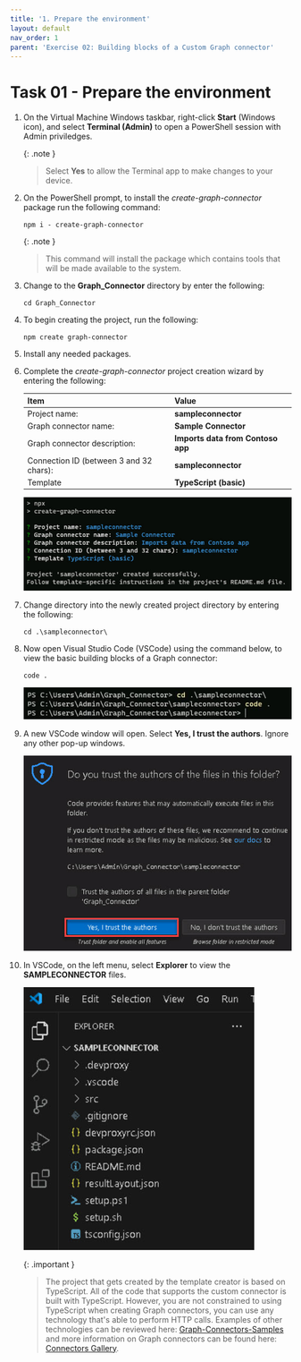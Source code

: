 ```yaml
---
title: '1. Prepare the environment'
layout: default
nav_order: 1
parent: 'Exercise 02: Building blocks of a Custom Graph connector'
---
```


# Task 01 - Prepare the environment

1. On the Virtual Machine Windows taskbar, right-click **Start** (Windows icon), and select **Terminal (Admin)** to open a PowerShell session with Admin priviledges.

   {: .note }
   > Select **Yes** to allow the Terminal app to make changes to your device.

1. On the PowerShell prompt, to install the *create-graph-connector* package run the following command:

   ```
   npm i - create-graph-connector
   ```

   {: .note }
   > This command will install the package which contains tools that will be made available to the system.

1. Change to the **Graph_Connector** directory by enter the following:

   ```
   cd Graph_Connector
   ```

1. To begin creating the project, run the following:

   ```
   npm create graph-connector
   ```

1. Install any needed packages.

1. Complete the *create-graph-connector* project creation wizard by entering the following:
   
   | Item | Value |
   |:---------|:---------|
   | Project name:   | **sampleconnector**   |
   | Graph connector name:   | **Sample Connector**   |
   | Graph connector description:   | **Imports data from Contoso app**   |
   | Connection ID (between 3 and 32 chars):   | **sampleconnector**   |
   | Template   | **TypeScript (basic)**   |

   ![projectWizard_a1.jpg](../../media/projectWizard_a1.jpg)  

1. Change directory into the newly created project directory by entering the following:

   ```
   cd .\sampleconnector\
   ```

1. Now open Visual Studio Code (VSCode) using the command below, to view the basic building blocks of a Graph connector:

   ```
   code .
   ```

   ![97349gqa.jpg](../../media/97349gqa.jpg)

1. A new VSCode window will open. Select **Yes, I trust the authors**. Ignore any other pop-up windows.

   ![trustAuthors.jpg](../../media/trustAuthors.jpg)

1. In VSCode, on the left menu, select **Explorer** to view the **SAMPLECONNECTOR** files.

   ![vsCodeExplorer_a2.jpg](../../media/vsCodeExplorer_a2.jpg)

   {: .important }
   > The project that gets created by the template creator is based on TypeScript. All of the code that supports the custom connector is built with TypeScript.
   > However, you are not constrained to using TypeScript when creating Graph connectors, you can use any technology that's able to perform HTTP calls.
   > Examples of other technologies can be reviewed here: [Graph-Connectors-Samples](https://github.com/pnp/graph-connectors-samples "Graph-Connectors-Samples") and more information on Graph connectors can be found here: [Connectors Gallery](https://learn.microsoft.com/en-us/microsoftsearch/connectors-gallery "Connectors Gallery").

